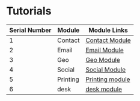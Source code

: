 # Tutorials

| Serial Number | Module      | Module Links                                                                                       |
|---------------|-------------|---------------------------------------------------------------------------------------------------|
| 1             | Contact     | [Contact Module](https://github.com/manvirsinghh/tutorial/blob/main/tutorials/contacts.md)         |
| 2             | Email       | [Email Module](https://github.com/manvirsinghh/tutorial/blob/main/tutorials/Email.md)             |
| 3             | Geo         | [Geo Module](https://github.com/manvirsinghh/tutorial/blob/main/tutorials/geo.md)                 |
| 4             | Social      | [Social Module](https://github.com/manvirsinghh/tutorial/blob/main/tutorials/social.md)           |
|5              |Printing     |[Printing module](https://github.com/manvirsinghh/tutorial/blob/main/tutorials/printing.md)                                                                                |
|6              |desk         |[desk module](https://github.com/manvirsinghh/tutorial/blob/main/tutorials/desk.md)                                                                                     |
